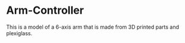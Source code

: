 # Arm-Controller
This is a model of a 6-axis arm that is made from 3D printed parts and plexiglass.
